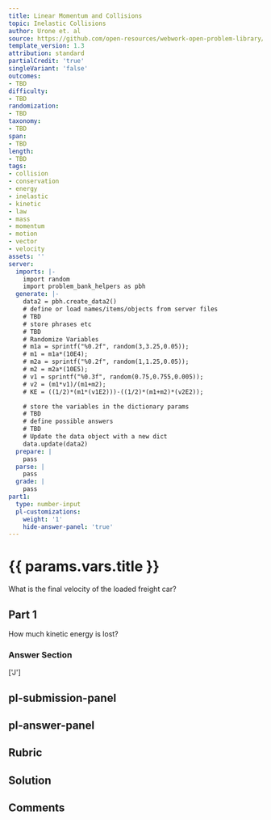 ```yaml
---
title: Linear Momentum and Collisions
topic: Inelastic Collisions
author: Urone et. al
source: https://github.com/open-resources/webwork-open-problem-library/tree/master/Contrib/BrockPhysics/College_Physics_Urone/8.Linear_Momentum_and_Collisions/8-05.Inelastic_Collisions/NU_U17_08_05_006.pg
template_version: 1.3
attribution: standard
partialCredit: 'true'
singleVariant: 'false'
outcomes:
- TBD
difficulty:
- TBD
randomization:
- TBD
taxonomy:
- TBD
span:
- TBD
length:
- TBD
tags:
- collision
- conservation
- energy
- inelastic
- kinetic
- law
- mass
- momentum
- motion
- vector
- velocity
assets: ''
server:
  imports: |-
    import random
    import problem_bank_helpers as pbh
  generate: |-
    data2 = pbh.create_data2()
    # define or load names/items/objects from server files
    # TBD
    # store phrases etc
    # TBD
    # Randomize Variables
    # m1a = sprintf("%0.2f", random(3,3.25,0.05));
    # m1 = m1a*(10E4);
    # m2a = sprintf("%0.2f", random(1,1.25,0.05));
    # m2 = m2a*(10E5);
    # v1 = sprintf("%0.3f", random(0.75,0.755,0.005));
    # v2 = (m1*v1)/(m1+m2);
    # KE = ((1/2)*(m1*(v1E2)))-((1/2)*(m1+m2)*(v2E2));

    # store the variables in the dictionary params
    # TBD
    # define possible answers
    # TBD
    # Update the data object with a new dict
    data.update(data2)
  prepare: |
    pass
  parse: |
    pass
  grade: |
    pass
part1:
  type: number-input
  pl-customizations:
    weight: '1'
    hide-answer-panel: 'true'
---
```


# {{ params.vars.title }} 


What is the final velocity of the loaded freight car?

## Part 1 
How much kinetic energy is lost? 


 ### Answer Section
['J']

## pl-submission-panel 


## pl-answer-panel 


## Rubric 


## Solution 


## Comments 



